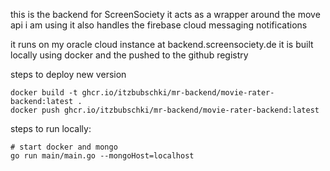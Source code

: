 this is the backend for ScreenSociety
it acts as a wrapper around the move api i am using
it also handles the firebase cloud messaging notifications

it runs on my oracle cloud instance at backend.screensociety.de
it is built locally using docker and the pushed to the github registry

steps to deploy new version
```shell
docker build -t ghcr.io/itzbubschki/mr-backend/movie-rater-backend:latest .
docker push ghcr.io/itzbubschki/mr-backend/movie-rater-backend:latest
```

steps to run locally:
```shell
# start docker and mongo
go run main/main.go --mongoHost=localhost
```